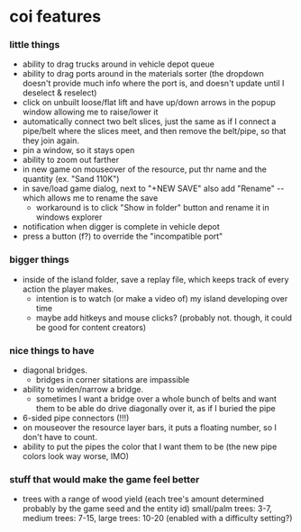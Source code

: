 # coi features

### little things
- ability to drag trucks around in vehicle depot queue
- ability to drag ports around in the materials sorter (the dropdown doesn't provide much info where the port is, and doesn't update until I deselect & reselect)
- click on unbuilt loose/flat lift and have up/down arrows in the popup window allowing me to raise/lower it
- automatically connect two belt slices, just the same as if I connect a pipe/belt where the slices meet, and then remove the belt/pipe, so that they join again.
- pin a window, so it stays open
- ability to zoom out farther
- in new game on mouseover of the resource, put thr name and the quantity (ex. "Sand 110K")
- in save/load game dialog, next to "+NEW SAVE" also add "Rename" -- which allows me to rename the save
	- workaround is to click "Show in folder" button and rename it in windows explorer
- notification when digger is complete in vehicle depot
- press a button (f?) to override the "incompatible port"

### bigger things
- inside of the island folder, save a replay file, which keeps track of every action the player makes.
	- intention is to watch (or make a video of) my island developing over time
	- maybe add hitkeys and mouse clicks? (probably not. though, it could be good for content creators)


### nice things to have
- diagonal bridges.
	- bridges in corner sitations are impassible
- ability to widen/narrow a bridge.
	- sometimes I want a bridge over a whole bunch of belts and want them to be able do drive diagonally over it, as if I buried the pipe
- 6-sided pipe connectors (!!!)
- on mouseover the resource layer bars, it puts a floating number, so I don't have to count.
- ability to put the pipes the color that I want them to be (the new pipe colors look way worse, IMO)


### stuff that would make the game feel better
- trees with a range of wood yield (each tree's amount determined probably by the game seed and the entity id) small/palm trees: 3-7, medium trees: 7-15, large trees: 10-20 (enabled with a difficulty setting?)
